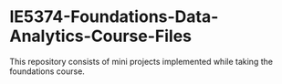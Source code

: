 # IE5374-Foundations-Data-Analytics-Course-Files
This repository consists of mini projects implemented while taking the foundations course.
